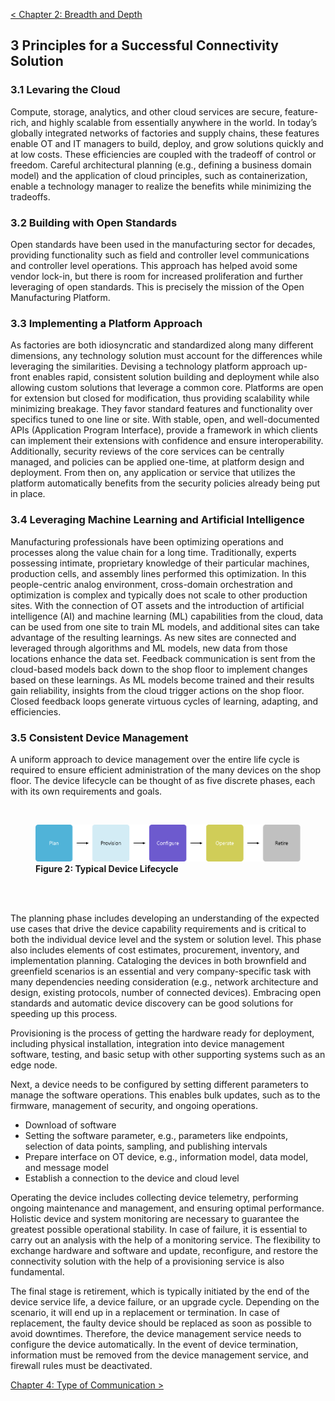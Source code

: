 [< Chapter 2: Breadth and Depth](02_Breadth_and_Depth.md)

## 3 Principles for a Successful Connectivity Solution
### 3.1 Levaring the Cloud
Compute, storage, analytics, and other cloud services are secure, feature-rich, and highly scalable from essentially anywhere in the world. In today’s globally integrated networks of factories and supply chains, these features enable OT and IT managers to build, deploy, and grow solutions quickly and at low costs. These efficiencies are coupled with the tradeoff of control or freedom. Careful architectural planning (e.g., defining a business domain model) and the application of cloud principles, such as containerization, enable a technology manager to realize the benefits while minimizing the tradeoffs.

### 3.2	Building with Open Standards
Open standards have been used in the manufacturing sector for decades, providing functionality such as field and controller level communications and controller level operations. This approach has helped avoid some vendor lock-in, but there is room for increased proliferation and further leveraging of open standards. This is precisely the mission of the Open Manufacturing Platform.

### 3.3	Implementing a Platform Approach
As factories are both idiosyncratic and standardized along many different dimensions, any technology solution must account for the differences while leveraging the similarities. Devising a technology platform approach up-front enables rapid, consistent solution building and deployment while also allowing custom solutions that leverage a common core. Platforms are open for extension but closed for modification, thus providing scalability while minimizing breakage. They favor standard features and functionality over specifics tuned to one line or site. With stable, open, and well-documented APIs (Application Program Interface), provide a framework in which clients can implement their extensions with confidence and ensure interoperability. Additionally, security reviews of the core services can be centrally managed, and policies can be applied one-time, at platform design and deployment. From then on, any application or service that utilizes the platform automatically benefits from the security policies already being put in place.

### 3.4	Leveraging Machine Learning and Artificial Intelligence
Manufacturing professionals have been optimizing operations and processes along the value chain for a long time. Traditionally, experts possessing intimate, proprietary knowledge of their particular machines, production cells, and assembly lines performed this optimization. In this people-centric analog environment, cross-domain orchestration and optimization is complex and typically does not scale to other production sites. With the connection of OT assets and the introduction of artificial intelligence (AI) and machine learning (ML) capabilities from the cloud, data can be used from one site to train ML models, and additional sites can take advantage of the resulting learnings. As new sites are connected and leveraged through algorithms and ML models, new data from those locations enhance the data set. Feedback communication is sent from the cloud-based models back down to the shop floor to implement changes based on these learnings. As ML models become trained and their results gain reliability, insights from the cloud trigger actions on the shop floor. Closed feedback loops generate virtuous cycles of learning, adapting, and efficiencies.

### 3.5	Consistent Device Management
A uniform approach to device management over the entire life cycle is required to ensure efficient administration of the many devices on the shop floor. The device lifecycle can be thought of as five discrete phases, each with its own requirements and goals.

<br>
<b>

<figure>
	<img src="images/lifecycle.png" alt="Lifecycle">
	<figcaption>Figure 2: Typical Device Lifecycle</figcaption>
</figure>
</b>

<br>
<br>

The planning phase includes developing an understanding of the expected use cases that drive the device capability requirements and is critical to both the individual device level and the system or solution level. This phase also includes elements of cost estimates, procurement, inventory, and implementation planning. Cataloging the devices in both brownfield and greenfield scenarios is an essential and very company-specific task with many dependencies needing consideration (e.g., network architecture and design, existing protocols, number of connected devices). Embracing open standards and automatic device discovery can be good solutions for speeding up this process.

Provisioning is the process of getting the hardware ready for deployment, including physical installation, integration into device management software, testing, and basic setup with other supporting systems such as an edge node.

Next, a device needs to be configured by setting different parameters to manage the software operations. This enables bulk updates, such as to the firmware, management of security, and ongoing operations.

* Download of software 
* Setting the software parameter, e.g., parameters like endpoints, selection of data points, sampling, and publishing intervals 
* Prepare interface on OT device, e.g., information model, data model, and message model
* Establish a connection to the device and cloud level

Operating the device includes collecting device telemetry, performing ongoing maintenance and management, and ensuring optimal performance. Holistic device and system monitoring are necessary to guarantee the greatest possible operational stability. In case of failure, it is essential to carry out an analysis with the help of a monitoring service. The flexibility to exchange hardware and software and update, reconfigure, and restore the connectivity solution with the help of a provisioning service is also fundamental.

The final stage is retirement, which is typically initiated by the end of the device service life, a device failure, or an upgrade cycle. Depending on the scenario, it will end up in a replacement or termination. In case of replacement, the faulty device should be replaced as soon as possible to avoid downtimes. Therefore, the device management service needs to configure the device automatically. In the event of device termination, information must be removed from the device management service, and firewall rules must be deactivated.

[Chapter 4: Type of Communication >](04_Type_of_Communication.md)

